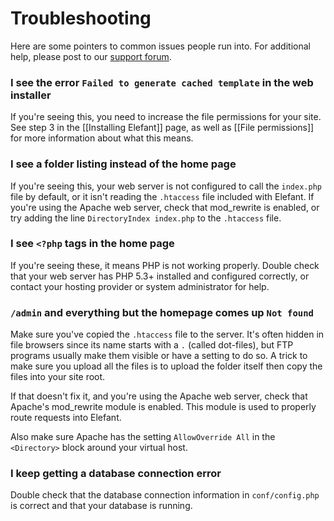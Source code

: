 # Troubleshooting

Here are some pointers to common issues people run into. For additional help, please post to our [support forum](/forum/).

### I see the error `Failed to generate cached template` in the web installer

If you're seeing this, you need to increase the file permissions for your site. See step 3 in the [[Installing Elefant]] page, as well as [[File permissions]] for more information about what this means.

### I see a folder listing instead of the home page

If you're seeing this, your web server is not configured to call the `index.php` file by default, or it isn't reading the `.htaccess` file included with Elefant. If you're using the Apache web server, check that mod_rewrite is enabled, or try adding the line `DirectoryIndex index.php` to the `.htaccess` file.

### I see `<?php` tags in the home page

If you're seeing these, it means PHP is not working properly. Double check that your web server has PHP 5.3+ installed and configured correctly, or contact your hosting provider or system administrator for help.

### `/admin` and everything but the homepage comes up `Not found`

Make sure you've copied the `.htaccess` file to the server. It's often hidden in file browsers since its name starts with a `.` (called dot-files), but FTP programs usually make them visible or have a setting to do so. A trick to make sure you upload all the files is to upload the folder itself then copy the files into your site root.

If that doesn't fix it, and you're using the Apache web server, check that Apache's mod_rewrite module is enabled. This module is used to properly route requests into Elefant.

Also make sure Apache has the setting `AllowOverride All` in the `<Directory>` block around your virtual host.

### I keep getting a database connection error

Double check that the database connection information in `conf/config.php` is correct and that your database is running.